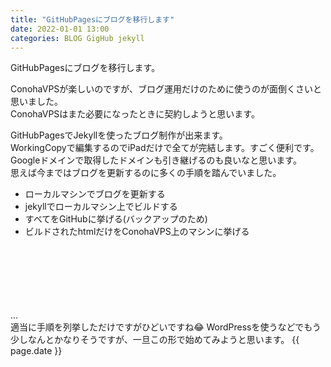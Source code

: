 ```yaml
---
title: "GitHubPagesにブログを移行します"
date: 2022-01-01 13:00
categories: BLOG GigHub jekyll
---  
```

GitHubPagesにブログを移行します。  


ConohaVPSが楽しいのですが、ブログ運用だけのために使うのが面倒くさいと思いました。  
ConohaVPSはまた必要になったときに契約しようと思います。  

GitHubPagesでJekyllを使ったブログ制作が出来ます。  
WorkingCopyで編集するのでiPadだけで全てが完結します。すごく便利です。  
Googleドメインで取得したドメインも引き継げるのも良いなと思います。  
思えば今まではブログを更新するのに多くの手順を踏んでいました。

- ローカルマシンでブログを更新する 
- jekyllでローカルマシン上でビルドする
- すべてをGitHubに挙げる(バックアップのため)
- ビルドされたhtmlだけをConohaVPS上のマシンに挙げる  

<br>
<br>
<br>
<br>
<br>
<br>
...  
<br>
適当に手順を列挙しただけですがひどいですね😂  
WordPressを使うなどでもう少しなんとかなりそうですが、一旦この形で始めてみようと思います。  
{{ page.date }}